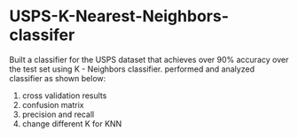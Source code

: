 # USPS-K-Nearest-Neighbors-classifer
Built a classifier for the USPS dataset that achieves over 90% accuracy over the test set using K - Neighbors classifier.
performed and analyzed classifier as shown below:
1. cross validation results
2. confusion matrix
3. precision and recall
4. change different K for KNN
